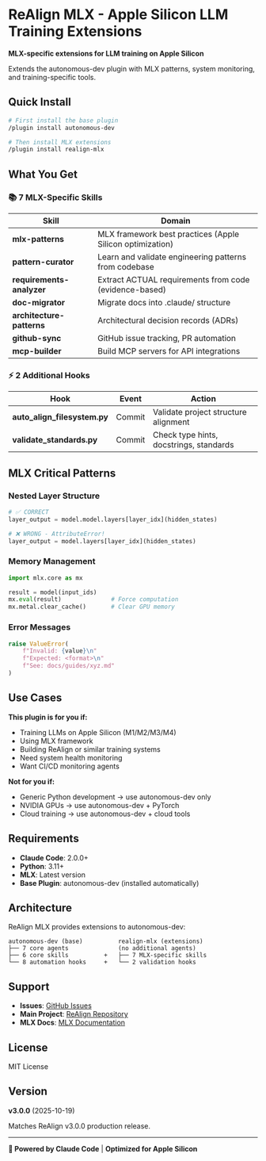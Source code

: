 # ReAlign MLX - Apple Silicon LLM Training Extensions

**MLX-specific extensions for LLM training on Apple Silicon**

Extends the autonomous-dev plugin with MLX patterns, system monitoring, and training-specific tools.

## Quick Install

```bash
# First install the base plugin
/plugin install autonomous-dev

# Then install MLX extensions
/plugin install realign-mlx
```

## What You Get

### 📚 7 MLX-Specific Skills

| Skill | Domain |
|-------|--------|
| **mlx-patterns** | MLX framework best practices (Apple Silicon optimization) |
| **pattern-curator** | Learn and validate engineering patterns from codebase |
| **requirements-analyzer** | Extract ACTUAL requirements from code (evidence-based) |
| **doc-migrator** | Migrate docs into .claude/ structure |
| **architecture-patterns** | Architectural decision records (ADRs) |
| **github-sync** | GitHub issue tracking, PR automation |
| **mcp-builder** | Build MCP servers for API integrations |

### ⚡ 2 Additional Hooks

| Hook | Event | Action |
|------|-------|--------|
| **auto_align_filesystem.py** | Commit | Validate project structure alignment |
| **validate_standards.py** | Commit | Check type hints, docstrings, standards |

## MLX Critical Patterns

### Nested Layer Structure
```python
# ✅ CORRECT
layer_output = model.model.layers[layer_idx](hidden_states)

# ❌ WRONG - AttributeError!
layer_output = model.layers[layer_idx](hidden_states)
```

### Memory Management
```python
import mlx.core as mx

result = model(input_ids)
mx.eval(result)              # Force computation
mx.metal.clear_cache()       # Clear GPU memory
```

### Error Messages
```python
raise ValueError(
    f"Invalid: {value}\n"
    f"Expected: <format>\n"
    f"See: docs/guides/xyz.md"
)
```

## Use Cases

**This plugin is for you if:**
- Training LLMs on Apple Silicon (M1/M2/M3/M4)
- Using MLX framework
- Building ReAlign or similar training systems
- Need system health monitoring
- Want CI/CD monitoring agents

**Not for you if:**
- Generic Python development → use autonomous-dev only
- NVIDIA GPUs → use autonomous-dev + PyTorch
- Cloud training → use autonomous-dev + cloud tools

## Requirements

- **Claude Code**: 2.0.0+
- **Python**: 3.11+
- **MLX**: Latest version
- **Base Plugin**: autonomous-dev (installed automatically)

## Architecture

ReAlign MLX provides extensions to autonomous-dev:

```
autonomous-dev (base)          realign-mlx (extensions)
├── 7 core agents              (no additional agents)
├── 6 core skills          +   ├── 7 MLX-specific skills
└── 8 automation hooks     +   └── 2 validation hooks
```

## Support

- **Issues**: [GitHub Issues](https://github.com/akaszubski/claude-code-bootstrap/issues)
- **Main Project**: [ReAlign Repository](https://github.com/akaszubski/realign)
- **MLX Docs**: [MLX Documentation](https://ml-explore.github.io/mlx/)

## License

MIT License

## Version

**v3.0.0** (2025-10-19)

Matches ReAlign v3.0.0 production release.

---

**🤖 Powered by Claude Code** | **Optimized for Apple Silicon**
